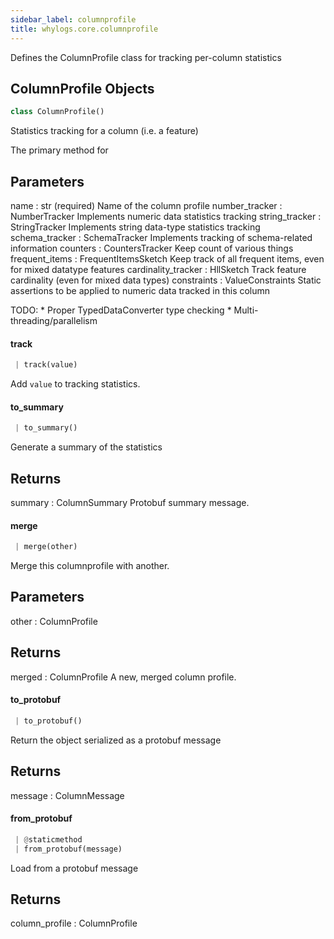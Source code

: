 ```yaml
---
sidebar_label: columnprofile
title: whylogs.core.columnprofile
---
```


Defines the ColumnProfile class for tracking per-column statistics

## ColumnProfile Objects

```python
class ColumnProfile()
```

Statistics tracking for a column (i.e. a feature)

The primary method for

Parameters
----------
name : str (required)
    Name of the column profile
number_tracker : NumberTracker
    Implements numeric data statistics tracking
string_tracker : StringTracker
    Implements string data-type statistics tracking
schema_tracker : SchemaTracker
    Implements tracking of schema-related information
counters : CountersTracker
    Keep count of various things
frequent_items : FrequentItemsSketch
    Keep track of all frequent items, even for mixed datatype features
cardinality_tracker : HllSketch
    Track feature cardinality (even for mixed data types)
constraints : ValueConstraints
    Static assertions to be applied to numeric data tracked in this column

TODO:
    * Proper TypedDataConverter type checking
    * Multi-threading/parallelism

#### track

```python
 | track(value)
```

Add `value` to tracking statistics.

#### to\_summary

```python
 | to_summary()
```

Generate a summary of the statistics

Returns
-------
summary : ColumnSummary
    Protobuf summary message.

#### merge

```python
 | merge(other)
```

Merge this columnprofile with another.

Parameters
----------
other : ColumnProfile

Returns
-------
merged : ColumnProfile
    A new, merged column profile.

#### to\_protobuf

```python
 | to_protobuf()
```

Return the object serialized as a protobuf message

Returns
-------
message : ColumnMessage

#### from\_protobuf

```python
 | @staticmethod
 | from_protobuf(message)
```

Load from a protobuf message

Returns
-------
column_profile : ColumnProfile

